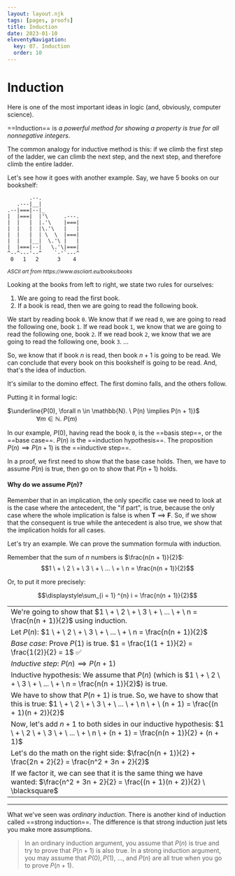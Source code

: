 ```yaml
---
layout: layout.njk
tags: [pages, proofs]
title: Induction
date: 2023-01-10
eleventyNavigation:
  key: 07. Induction
  order: 10
---
```


# Induction

Here is one of the most important ideas in logic (and, obviously, computer science).

==Induction== is _a powerful method for showing a property is true for all nonnegative integers_.

The common analogy for inductive method is this: if we climb the first step of the ladder, we can climb the next step, and the next step, and therefore climb the entire ladder.

Let's see how it goes with another example. Say, we have 5 books on our bookshelf:

```
       .--.           
   .---|__|           
.--|===|--|_          
|  |===|  |'\     .---.
|  |   |  |.'\    |===|
|  |   |  |\.'\   |   |
|  |   |  | \  \  |===|
|  |   |__|  \.'\ |   |
|  |===|--|   \.'\|===|
^--^---'--^    `-'`---^
 0   1   2      3    4
```
<p style="font-size: smaller;"><i>ASCII art from https://www.asciiart.eu/books/books</i></p>

Looking at the books from left to right, we state two rules for ourselves:
1. We are going to read the first book.
2. If a book is read, then we are going to read the following book.

We start by reading book `0`. We know that if we read `0`, we are going to read the following one, book `1`.
If we read book `1`, we know that we are going to read the following one, book `2`.
If we read book `2`, we know that we are going to read the following one, book `3`.
...

So, we know that if book $n$ is read, then book $n + 1$ is going to be read.
We can conclude that every book on this bookshelf is going to be read. And, that's the idea of induction.

It's similar to the domino effect. The first domino falls, and the others follow.

Putting it in formal logic:

$\underline{P(0), \forall n \in \mathbb{N}. \ P(n) \implies P(n + 1)}$
$\quad \quad \quad \quad \forall m \in \mathbb{N}. \ P(m)$

In our example, $P(0)$, having read the book `0`, is the ==basis step==, or the ==base case==.
$P(n)$ is the ==induction hypothesis==. 
The proposition $P(n) \implies P(n + 1)$ is the ==inductive step==.

In a proof, we first need to show that the base case holds. Then, we have to assume $P(n)$ is true, then go on to show that $P(n + 1)$ holds.

#### Why do we assume $P(n)?$
Remember that in an implication, the only specific case we need to look at is the case where the antecedent, the "if part", is true, because the only case where the whole implication is false is when **T** $\implies$ **F**.
So, if we show that the consequent is true while the antecedent is also true, we show that the implication holds for all cases.

Let's try an example.
We can prove the summation formula with induction.

Remember that the sum of $n$ numbers is $\frac{n(n + 1)}{2}$:
$$1 \ + \ 2 \ + \ 3 \ + \ ... \ + \ n = \frac{n(n + 1)}{2}$$

Or, to put it more precisely:

$$\displaystyle\sum_{i = 1} ^{n} i = \frac{n(n + 1)}{2}$$

|  |
| :--- |
| We're going to show that $1 \ + \ 2 \ + \ 3 \ + \ ... \ + \ n = \frac{n(n + 1)}{2}$ using induction. |
| Let $P(n)$:  $1 \ + \ 2 \ + \ 3 \ + \ ... \ + \ n = \frac{n(n + 1)}{2}$ |
| _Base case_: Prove $P(1)$ is true.  $1 = \frac{1(1 + 1)}{2} = \frac{1(2)}{2} = 1$ ✅ |
| _Inductive step_: $P(n) \implies P(n + 1)$ |
| Inductive hypothesis: We assume that $P(n)$ (which is $1 \ + \ 2 \ + \ 3 \ + \ ... \ + \ n = \frac{n(n + 1)}{2}$) is true. |
| We have to show that $P(n + 1)$ is true. So, we have to show that this is true: $1 \ + \ 2 \ + \ 3 \ + \ ... \ + \ n \ + \ (n + 1) = \frac{(n + 1)(n + 2)}{2}$ |
| Now, let's add $n + 1$ to both sides in our inductive hypothesis: $1 \ + \ 2 \ + \ 3 \ + \ ... \ + \ n \ + (n + 1) = \frac{n(n + 1)}{2} + (n + 1)$ |
| Let's do the math on the right side: $\frac{n(n + 1)}{2} + \frac{2n + 2}{2} = \frac{n^2 + 3n + 2}{2}$ |
| If we factor it, we can see that it is the same thing we have wanted: $\frac{n^2 + 3n + 2}{2} = \frac{(n + 1)(n + 2)}{2} \ \blacksquare$ |

---

What we've seen was _ordinary induction_. There is another kind of induction called ==strong induction==. The difference is that strong induction just lets you make more assumptions.

> In an ordinary induction argument, you assume that $P(n)$ is true and try to prove that $P(n + 1)$ is also true. In a strong induction argument, you may assume that $P(0), P(1), \ ...,$ and $P(n)$ are all true when you go to prove $P(n + 1)$.
